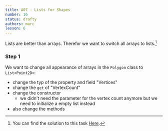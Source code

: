 ```yaml
---
title: A07 - Lists for Shapes
number: 16
status: drafty
authors: marc
lesson: 6
---
```


Lists are better than arrays. Therefor we want to switch all arrays to lists.[^solution]

[^solution]:
    You can find the solution to this task [Here](https://github.com/satkowski/csharp-solutions/tree/master/lesson_06/A07_lists_for_shapes/ExerciseSolution/).

### Step 1

We want to change all appearance of arrays in the `Polygon` class to `List<Point2D>`:

- change the typ of the property and field "Vertices"
- change the `get` of "VertexCount"
- change the constructor
  - we didn't need the parameter for the vertex count anymore but we need to initialize a empty list instead
- also change the methods

